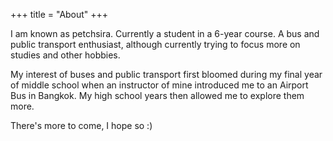 +++
title = "About"
+++

I am known as petchsira. Currently a student in a 6-year course. A bus and public transport enthusiast, although currently trying to focus more on studies and other hobbies.

My interest of buses and public transport first bloomed during my final year of middle school when an instructor of mine introduced me to an Airport Bus in Bangkok. My high school years then allowed me to explore them more. 

There's more to come, I hope so :)

